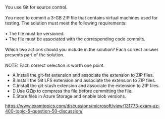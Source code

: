 You use Git for source control.<br/><br/>You need to commit a 3-GB ZIP file that contains virtual machines used for testing. The solution must meet the following requirements:<br/><br/>•	The file must be versioned.<br/>•	The file must be associated with the corresponding code commits.<br/><br/>Which two actions should you include in the solution? Each correct answer presents part of the solution.<br/><br/>NOTE: Each correct selection is worth one point.<ul><li class="multi-choice-item correct-hidden"><span class="multi-choice-letter" data-choice-letter="A">A.</span>Install the git-fat extension and associate the extension to ZIP files.</li><li class="multi-choice-item"><span class="multi-choice-letter" data-choice-letter="B">B.</span>Install the Git LFS extension and associate the extension to ZIP files.</li><li class="multi-choice-item"><span class="multi-choice-letter" data-choice-letter="C">C.</span>Install the git-stash extension and associate the extension to ZIP files.</li><li class="multi-choice-item"><span class="multi-choice-letter" data-choice-letter="D">D.</span>Use GZip to compress the file before committing the file.</li><li class="multi-choice-item correct-hidden"><span class="multi-choice-letter" data-choice-letter="E">E.</span>Store files in Azure Storage and enable blob versions.</li></ul><p><a href="https://www.examtopics.com/discussions/microsoft/view/131773-exam-az-400-topic-5-question-50-discussion/">https://www.examtopics.com/discussions/microsoft/view/131773-exam-az-400-topic-5-question-50-discussion/</a></p><script src="https://giscus.app/client.js"                    data-repo="azsamples/az204"                    data-repo-id="R_kgDOMRXzDQ"                    data-category="General"                    data-category-id="DIC_kwDOMRXzDc4Cgi27"                    data-mapping="pathname"                    data-strict="0"                    data-reactions-enabled="0"                    data-emit-metadata="0"                    data-input-position="bottom"                    data-theme="preferred_color_scheme"                    data-lang="en"                    crossorigin="anonymous"                    async>                    </script>